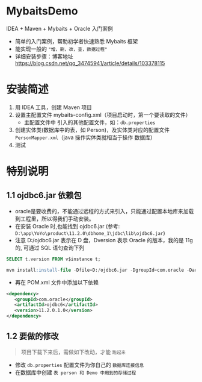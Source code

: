 # MybaitsDemo
IDEA + Maven + Mybaits + Oracle 入门案例

 -  简单的入门案例，帮助初学者快速熟悉 Mybaits 框架
 -  能实现一般的 `"增，删，改，查，数据过程" `
 -  详细安装步骤：博客地址 https://blog.csdn.net/qq_34745941/article/details/103378115

# 安装简述
 1. 用 IDEA 工具，创建 Maven 项目
 2. 设置主配置文件 mybaits-config.xml（项目启动时，第一个要读取的文件）
  	- 主配置文件中 引入的其他配置文件，如：`db.properties`
 3. 创建实体类(数据库中的表，如 Person)，及实体类对应的配置文件 `PersonMapper.xml`（java 操作实体类就相当于操作 数据库） 
 4. 测试

# 特别说明
## 1.1 ojdbc6.jar 依赖包
 - oracle是要收费的，不能通过远程的方式来引入，只能通过配置本地库来加载到工程里，所以得我们手动安装。
 - 在安装 Oracle 时,也能找到 ojdbc6.jar (参考: `D:\app\YoYo\product\11.2.0\dbhome_1\jdbc\lib\ojdbc6.jar`)
 - 注意 D:/ojdbc6.jar 表示在 D 盘，Dversion 表示 Oracle 的版本，我的是 11g 的, 
    可通过 SQL 语句查询下列
 ```sql
 SELECT t.version FROM v$instance t;
 ```

```sql	
mvn install:install-file -Dfile=D:/ojdbc6.jar -DgroupId=com.oracle -DartifactId=ojdbc6 -Dversion=11.2.0.1.0 -Dpackaging=jar -DgeneratePom=true
```

 - 再在 POM.xml 文件中添加以下依赖
 ```xml
<dependency>
	<groupId>com.oracle</groupId>
	<artifactId>ojdbc6</artifactId>
	<version>11.2.0.1.0</version>
</dependency>
```

## 1.2 要做的修改
> 项目下载下来后，需做如下改动，才能 `跑起来`
 - 修改 `db.properties` 配置文件为你自己的 `数据库连接信息`
 - 在数据库中创建 `表 person 和 Demo 中用到的存储过程`
